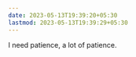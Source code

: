 ```yaml
---
date: 2023-05-13T19:39:20+05:30
lastmod: 2023-05-13T19:39:29+05:30
---
```


I need patience, a lot of patience.
